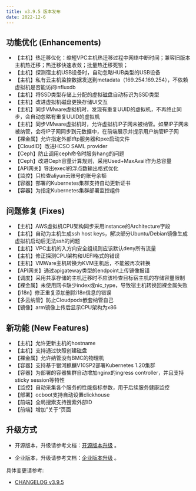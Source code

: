 ```yaml
---
title: v3.9.5 版本发布
date: 2022-12-6
---
```


## 功能优化 (Enhancements)

- 【主机】热迁移优化：缩短VPC主机热迁移过程中网络中断时间；兼容旧版本主机热迁移；热迁移快速收敛；批量热迁移死锁；
- 【主机】探测宿主机USB设备时，自动忽略HUB类型的USB设备
- 【主机】私有云主机监控数据发送到metadata（169.254.169.254），不依赖虚拟机是否能访问influxdb
- 【主机】将SSD类型存储上分配的虚拟磁盘自动标识为SSD类型
- 【主机】改进虚拟机磁盘更换存储UI交互
- 【主机】同步VMware虚拟机时，发现有重复UUID的虚拟机，不再终止同步，会自动忽略有重复UUID的虚拟机
- 【主机】同步VMware虚拟机时，允许虚拟机IP子网未被纳管。如果IP子网未被纳管，会将IP子网同步到元数据中，在前端展示并提示用户纳管IP子网
- 【裸金属】允许指定外部tftp服务器和pxe启动文件
- 【CloudID】改进HCSO SAML provider
- 【Ceph】防止调用ceph命令时服务hang的问题
- 【Ceph】改进Ceph容量计算规则，采用Used+MaxAvail作为总容量
- 【API网关】导出execl的浮点数输出格式优化
- 【监控】只检查aliyun云账号的账号余额
- 【容器】部署的Kubernetes集群支持自动更新证书
- 【容器】为指定Kubernetes集群部署监控组件

## 问题修复 (Fixes)

- 【主机】AWS虚拟机CPU架构同步采用instance的Architecture字段
- 【主机】自动为主机生成ssh host keys，解决部分Ubuntu/Debian镜像生成虚拟机启动后无法ssh的问题
- 【主机】VPC主机的入方向安全组规则应该默认deny所有流量
- 【主机】修正探测CPU架构和UEFI格式的错误
- 【主机】VMWare主机转换为KVM主机后，不能被再次转换
- 【API网关】通过apigateway类型的endpoint上传镜像报错
- 【调度】采用共享存储的主机迁移时不应该检查目标宿主机的存储容量限制
- 【裸金属】未使用网卡缺少index或nic_type，导致宿主机转换回裸金属失败
- 【i18n】修正重复添加删除i18n信息的错误
- 【多云纳管】防止Cloudpods嵌套纳管自己
- 【镜像】arm镜像上传后显示CPU架构为x86

## 新功能 (New Features)

- 【主机】允许更新主机的hostname
- 【主机】支持通过快照创建磁盘
- 【裸金属】允许纳管没有BMC的物理机
- 【容器】支持基于银河麒麟V10SP2部署Kubernetes 1.20集群
- 【容器】为部署的容器集群自动增加nginx的ingress controller，并且支持sticky session等特性
- 【监控】自动采集各个服务的性能指标参数，用于后续服务健康监控
- 【部署】ocboot支持自动设置clickhouse
- 【前端】全局搜索支持搜索外部ID
- 【前端】增加”关于“页面

## 升级方式

- 开源版本，升级请参考文档：[开源版本升级](https://www.cloudpods.org/zh/docs/setup/upgrade/) 。

- 企业版本，升级请参考文档：[企业版本升级](https://docs.yunion.cn/zh/docs/quick/upgrade/) 。

具体变更请参考:

- [CHANGELOG v3.9.5](https://www.cloudpods.org/zh/docs/development/changelog/release-3.9/3-9-5/)


